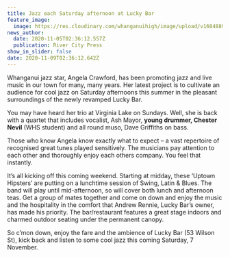 ```yaml
---
title: Jazz each Saturday afternoon at Lucky Bar
feature_image:
  image: https://res.cloudinary.com/whanganuihigh/image/upload/v1604889477/News/Chester_Nevil._RCP_5.11.20.jpg
news_author:
  date: 2020-11-05T02:36:12.557Z
  publication: River City Press
show_in_slider: false
date: 2020-11-09T02:36:12.642Z
---
```

Whanganui jazz star, Angela Crawford, has been promoting jazz and live music in our town for many, many years. Her latest project is to cultivate an audience for cool jazz on Saturday afternoons this summer in the pleasant surroundings of the newly revamped Lucky Bar.

You may have heard her trio at Virginia Lake on Sundays. Well, she is back with a quartet that includes vocalist, Ash Mayor, **young drummer, Chester Nevil** (WHS student) and all round muso, Dave Griffiths on bass. 

Those who know Angela know exactly what to expect – a vast repertoire of recognised great tunes played sensitively. The musicians pay attention to each other and thoroughly enjoy each others company. You feel that instantly.

It’s all kicking off this coming weekend.  Starting at midday, these ‘Uptown Hipsters’ are putting on a lunchtime session of Swing, Latin & Blues. The band will play until mid-afternoon, so will cover both lunch and afternoon teas.  Get a group of mates together and come on down and enjoy the music and the hospitality in the comfort that Andrew Rennie, Lucky Bar’s owner, has made his priority. The bar/restaurant features a great stage indoors and charmed outdoor seating under the permanent canopy.

So c’mon down, enjoy the fare and the ambience of Lucky Bar (53 Wilson St), kick back and listen to some cool jazz this coming Saturday, 7 November.
